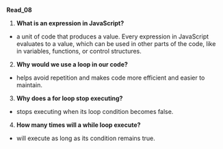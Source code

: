 **Read_08**

1. **What is an expression in JavaScript?**
- a unit of code that produces a value. Every expression in JavaScript evaluates to a value, which can be used in other parts of the code, like in variables, functions, or control structures.

2. **Why would we use a loop in our code?**
- helps avoid repetition and makes code more efficient and easier to maintain. 

3. **Why does a for loop stop executing?**
-  stops executing when its loop condition becomes false.

4. **How many times will a while loop execute?**
- will execute as long as its condition remains true. 